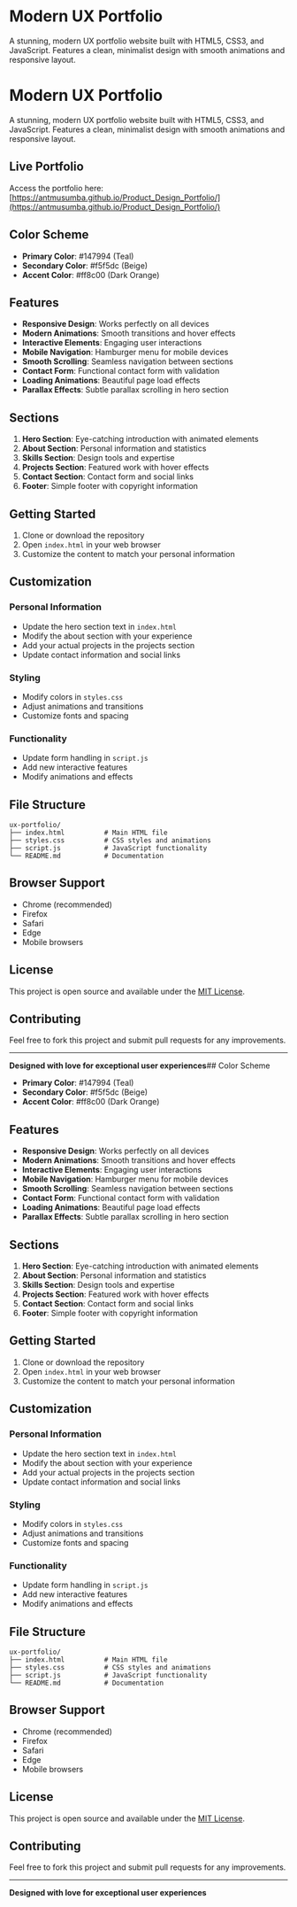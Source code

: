 # Modern UX Portfolio

A stunning, modern UX portfolio website built with HTML5, CSS3, and JavaScript. Features a clean, minimalist design with smooth animations and responsive layout.

# Modern UX Portfolio

A stunning, modern UX portfolio website built with HTML5, CSS3, and JavaScript. Features a clean, minimalist design with smooth animations and responsive layout.

## Live Portfolio

Access the portfolio here: [https://antmusumba.github.io/Product_Design_Portfolio/](https://antmusumba.github.io/Product_Design_Portfolio/)

## Color Scheme

- **Primary Color**: #147994 (Teal)
- **Secondary Color**: #f5f5dc (Beige)
- **Accent Color**: #ff8c00 (Dark Orange)

## Features

- **Responsive Design**: Works perfectly on all devices
- **Modern Animations**: Smooth transitions and hover effects
- **Interactive Elements**: Engaging user interactions
- **Mobile Navigation**: Hamburger menu for mobile devices
- **Smooth Scrolling**: Seamless navigation between sections
- **Contact Form**: Functional contact form with validation
- **Loading Animations**: Beautiful page load effects
- **Parallax Effects**: Subtle parallax scrolling in hero section

## Sections

1. **Hero Section**: Eye-catching introduction with animated elements
2. **About Section**: Personal information and statistics
3. **Skills Section**: Design tools and expertise
4. **Projects Section**: Featured work with hover effects
5. **Contact Section**: Contact form and social links
6. **Footer**: Simple footer with copyright information

## Getting Started

1. Clone or download the repository
2. Open `index.html` in your web browser
3. Customize the content to match your personal information

## Customization

### Personal Information
- Update the hero section text in `index.html`
- Modify the about section with your experience
- Add your actual projects in the projects section
- Update contact information and social links

### Styling
- Modify colors in `styles.css`
- Adjust animations and transitions
- Customize fonts and spacing

### Functionality
- Update form handling in `script.js`
- Add new interactive features
- Modify animations and effects

## File Structure

```
ux-portfolio/
├── index.html          # Main HTML file
├── styles.css          # CSS styles and animations
├── script.js           # JavaScript functionality
└── README.md           # Documentation
```

## Browser Support

- Chrome (recommended)
- Firefox
- Safari
- Edge
- Mobile browsers

## License

This project is open source and available under the [MIT License](LICENSE).

## Contributing

Feel free to fork this project and submit pull requests for any improvements.

---

**Designed with love for exceptional user experiences**## Color Scheme

- **Primary Color**: #147994 (Teal)
- **Secondary Color**: #f5f5dc (Beige)
- **Accent Color**: #ff8c00 (Dark Orange)

## Features

- **Responsive Design**: Works perfectly on all devices
- **Modern Animations**: Smooth transitions and hover effects
- **Interactive Elements**: Engaging user interactions
- **Mobile Navigation**: Hamburger menu for mobile devices
- **Smooth Scrolling**: Seamless navigation between sections
- **Contact Form**: Functional contact form with validation
- **Loading Animations**: Beautiful page load effects
- **Parallax Effects**: Subtle parallax scrolling in hero section

## Sections

1. **Hero Section**: Eye-catching introduction with animated elements
2. **About Section**: Personal information and statistics
3. **Skills Section**: Design tools and expertise
4. **Projects Section**: Featured work with hover effects
5. **Contact Section**: Contact form and social links
6. **Footer**: Simple footer with copyright information

## Getting Started

1. Clone or download the repository
2. Open `index.html` in your web browser
3. Customize the content to match your personal information

## Customization

### Personal Information
- Update the hero section text in `index.html`
- Modify the about section with your experience
- Add your actual projects in the projects section
- Update contact information and social links

### Styling
- Modify colors in `styles.css`
- Adjust animations and transitions
- Customize fonts and spacing

### Functionality
- Update form handling in `script.js`
- Add new interactive features
- Modify animations and effects

## File Structure

```
ux-portfolio/
├── index.html          # Main HTML file
├── styles.css          # CSS styles and animations
├── script.js           # JavaScript functionality
└── README.md           # Documentation
```

## Browser Support

- Chrome (recommended)
- Firefox
- Safari
- Edge
- Mobile browsers

## License

This project is open source and available under the [MIT License](LICENSE).

## Contributing

Feel free to fork this project and submit pull requests for any improvements.

---

**Designed with love for exceptional user experiences**
